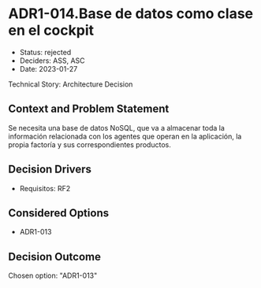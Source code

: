 # ADR1-014.Base de datos como clase en el cockpit

* Status: rejected
* Deciders: ASS, ASC
* Date: 2023-01-27

Technical Story: Architecture Decision

## Context and Problem Statement

Se necesita una base de datos NoSQL, que va a almacenar toda la información relacionada con los agentes que operan en la aplicación, la propia factoría y sus correspondientes productos.

## Decision Drivers

* Requisitos: RF2

## Considered Options

* ADR1-013

## Decision Outcome

Chosen option: "ADR1-013"
